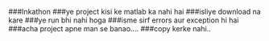 ###Inkathon
###ye project kisi ke matlab ka nahi hai 
###isliye download na kare
###ye run bhi nahi hoga
###isme sirf errors aur exception hi hai
###acha project apne man se banao....
###copy kerke nahi..
